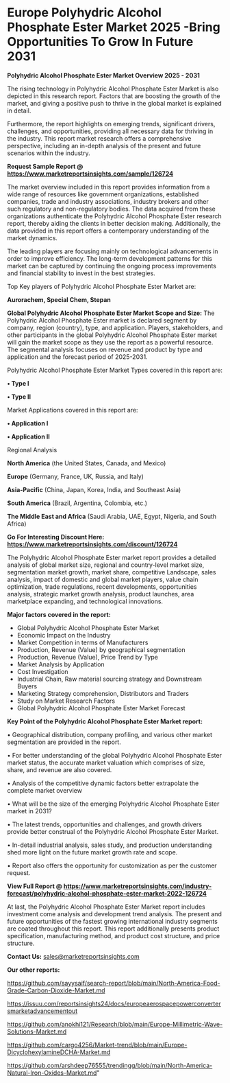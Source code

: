 # Europe Polyhydric Alcohol Phosphate Ester Market 2025 -Bring Opportunities To Grow In Future 2031

<Strong> Polyhydric Alcohol Phosphate Ester Market Overview 2025 - 2031</strong>

The rising technology in Polyhydric Alcohol Phosphate Ester Market is also depicted in this research report. Factors that are boosting the growth of the market, and giving a positive push to thrive in the global market is explained in detail.

Furthermore, the report highlights on emerging trends, significant drivers, challenges, and opportunities, providing all necessary data for thriving in the industry. This report market research offers a comprehensive perspective, including an in-depth analysis of the present and future scenarios within the industry.

<strong>Request Sample Report @ <a href=https://www.marketreportsinsights.com/sample/126724>https://www.marketreportsinsights.com/sample/126724</a></strong>

The market overview included in this report provides information from a wide range of resources like government organizations, established companies, trade and industry associations, industry brokers and other such regulatory and non-regulatory bodies. The data acquired from these organizations authenticate the Polyhydric Alcohol Phosphate Ester research report, thereby aiding the clients in better decision making. Additionally, the data provided in this report offers a contemporary understanding of the market dynamics.

The leading players are focusing mainly on technological advancements in order to improve efficiency. The long-term development patterns for this market can be captured by continuing the ongoing process improvements and financial stability to invest in the best strategies.

Top Key players of Polyhydric Alcohol Phosphate Ester Market are:

<strong>Aurorachem, Special Chem, Stepan</strong>

<strong><b>Global Polyhydric Alcohol Phosphate Ester Market Scope and Size:</b></strong>
The Polyhydric Alcohol Phosphate Ester market is declared segment by company, region (country), type, and application. Players, stakeholders, and other participants in the global Polyhydric Alcohol Phosphate Ester market will gain the market scope as they use the report as a powerful resource. The segmental analysis focuses on revenue and product by type and application and the forecast period of 2025-2031.

Polyhydric Alcohol Phosphate Ester Market Types covered in this report are:

<strong>• Type I

• Type II</strong>

Market Applications covered in this report are:

<strong>• Application I

• Application II</strong> 

Regional Analysis

<strong>North America</strong> (the United States, Canada, and Mexico)

<strong>Europe</strong> (Germany, France, UK, Russia, and Italy)

<strong>Asia-Pacific</strong> (China, Japan, Korea, India, and Southeast Asia)

<strong>South America</strong> (Brazil, Argentina, Colombia, etc.)

<strong>The Middle East and Africa</strong> (Saudi Arabia, UAE, Egypt, Nigeria, and South Africa)

<strong>Go For Interesting Discount Here: <a href=https://www.marketreportsinsights.com/discount/126724>https://www.marketreportsinsights.com/discount/126724</a></strong>

The Polyhydric Alcohol Phosphate Ester market report provides a detailed analysis of global market size, regional and country-level market size, segmentation market growth, market share, competitive Landscape, sales analysis, impact of domestic and global market players, value chain optimization, trade regulations, recent developments, opportunities analysis, strategic market growth analysis, product launches, area marketplace expanding, and technological innovations.

<strong><b>Major factors covered in the report:</b></strong>
<ul>
  <li>Global Polyhydric Alcohol Phosphate Ester Market </li>
  <li>Economic Impact on the Industry</li>
  <li>Market Competition in terms of Manufacturers</li>
  <li>Production, Revenue (Value) by geographical segmentation</li>
  <li>Production, Revenue (Value), Price Trend by Type</li>
  <li>Market Analysis by Application</li>
  <li>Cost Investigation</li>
  <li>Industrial Chain, Raw material sourcing strategy and Downstream Buyers</li>
  <li>Marketing Strategy comprehension, Distributors and Traders</li>
  <li>Study on Market Research Factors</li>
  <li>Global Polyhydric Alcohol Phosphate Ester Market Forecast</li>
</ul>

<strong><b>Key Point of the Polyhydric Alcohol Phosphate Ester Market report:</b></strong>

• Geographical distribution, company profiling, and various other market segmentation are provided in the report.

• For better understanding of the global Polyhydric Alcohol Phosphate Ester market status, the accurate market valuation which comprises of size, share, and revenue are also covered.

• Analysis of the competitive dynamic factors better extrapolate the complete market overview

• What will be the size of the emerging Polyhydric Alcohol Phosphate Ester market in 2031?

• The latest trends, opportunities and challenges, and growth drivers provide better construal of the Polyhydric Alcohol Phosphate Ester Market.

• In-detail industrial analysis, sales study, and production understanding shed more light on the future market growth rate and scope.

• Report also offers the opportunity for customization as per the customer request.

<strong><b>View Full Report @ <a href=https://www.marketreportsinsights.com/industry-forecast/polyhydric-alcohol-phosphate-ester-market-2022-126724>https://www.marketreportsinsights.com/industry-forecast/polyhydric-alcohol-phosphate-ester-market-2022-126724</a></b></strong>


At last, the Polyhydric Alcohol Phosphate Ester Market report includes investment come analysis and development trend analysis. The present and future opportunities of the fastest growing international industry segments are coated throughout this report. This report additionally presents product specification, manufacturing method, and product cost structure, and price structure.

<strong>Contact Us:</strong>
sales@marketreportsinsights.com

<strong>Our other reports:</strong>

<a href=https://github.com/sayysaif/search-report/blob/main/North-America-Food-Grade-Carbon-Dioxide-Market.md>https://github.com/sayysaif/search-report/blob/main/North-America-Food-Grade-Carbon-Dioxide-Market.md</a>

<a href=https://issuu.com/reportsinsights24/docs/europeaerospacepowerconvertersmarketadvancementout>https://issuu.com/reportsinsights24/docs/europeaerospacepowerconvertersmarketadvancementout</a>

<a href=https://github.com/anokhi121/Research/blob/main/Europe-Millimetric-Wave-Solutions-Market.md>https://github.com/anokhi121/Research/blob/main/Europe-Millimetric-Wave-Solutions-Market.md</a>

<a href=https://github.com/cargo4256/Market-trend/blob/main/Europe-DicyclohexylamineDCHA-Market.md>https://github.com/cargo4256/Market-trend/blob/main/Europe-DicyclohexylamineDCHA-Market.md</a>

<a href=https://github.com/arshdeep76555/trendingg/blob/main/North-America-Natural-Iron-Oxides-Market.md>https://github.com/arshdeep76555/trendingg/blob/main/North-America-Natural-Iron-Oxides-Market.md</a>"
